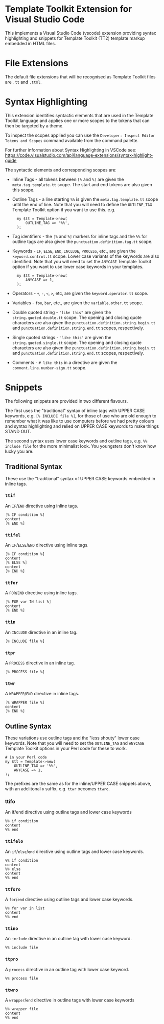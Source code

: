# Template Toolkit Extension for Visual Studio Code

This implements a Visual Studio Code (vscode) extension providing syntax highlighting and snippets for Template Toolkit (TT2) template markup embedded in HTML files.

# File Extensions

The default file extensions that will be recognised as Template Toolkit files are `.tt` and `.ttml`.

# Syntax Highlighting

This extension identifies syntactic elements that are used in the Template Toolkit language and applies one or more scopes to the tokens that can then be targeted by a theme.

To inspect the scopes applied you can use the `Developer: Inspect Editor Tokens and Scopes` command available from the command palette.

For further information about Syntax Highlighting in VSCode see: https://code.visualstudio.com/api/language-extensions/syntax-highlight-guide

The syntactic elements and corresponding scopes are:

* Inline Tags - all tokens between `[%` and `%]` are given the `meta.tag.template.tt` scope.  The start and end tokens are also given this scope.

* Outline Tags - a line starting `%%` is given the `meta.tag.template.tt` scope until the end of line.  Note that you will need to define the `OUTLINE_TAG` Template Toolkit option if you want to use this.  e.g.

        my $tt = Template->new(
            OUTLINE_TAG => '%%',
        );

* Tag identifiers - the `[%` and `%]` markers for inline tags and the `%%` for outline tags are also given the `punctuation.definition.tag.tt` scope.

* Keywords - `IF`, `ELSE`, `END`, `INCLUDE`, `PROCESS`, etc., are given the `keyword.control.tt` scope.  Lower case variants of the keywords are also identified.  Note that you will need to set the `ANYCASE` Template Toolkit option if you want to use lower case keywords in your templates.

        my $tt = Template->new(
            ANYCASE => 1,
        );

* Operators - `+`, `-`, `<`, `>`, etc, are given the `keyword.operator.tt` scope.

* Variables - `foo`, `bar`, etc., are given the `variable.other.tt` scope.

* Double quoted string - `"like this"` are given the `string.quoted.double.tt` scope.  The opening and closing quote characters are also given the `punctuation.definition.string.begin.tt` and `punctuation.definition.string.end.tt` scopes, respectively.

* Single quoted strings - `'like this'` are given the `string.quoted.single.tt` scope.  The opening and closing quote characters are also given the `punctuation.definition.string.begin.tt` and `punctuation.definition.string.end.tt` scopes, respectively.

* Comments - `# like this` in a directive are given the `comment.line.number-sign.tt` scope.

# Snippets

The following snippets are provided in two different flavours.

The first uses the "traditional" syntax of inline tags with UPPER CASE keywords, e.g. `[% INCLUDE file %]`, for those of use who are old enough to remember what it was like to use computers before we had pretty colours and syntax highlighting and relied on UPPER CASE keywords to make things STAND OUT.

The second syntax uses lower case keywords and outline tags, e.g. `%% include file` for the more minimalist look.  You youngsters don't know how lucky you are.

## Traditional Syntax

These use the "traditional" syntax of UPPER CASE keywords embedded in inline tags.

### `ttif`

An `IF`/`END` directive using inline tags.

    [% IF condition %]
    content
    [% END %]

### `ttifel`

An `IF`/`ELSE`/`END` directive using inline tags.

    [% IF condition %]
    content
    [% ELSE %]
    content
    [% END %]

### `ttfor`

A `FOR`/`END` directive using inline tags.

    [% FOR var IN list %]
    content
    [% END %]

### `ttin`

An `INCLUDE` directive in an inline tag.

    [% INCLUDE file %]

### `ttpr`

A `PROCESS` directive in an inline tag.

    [% PROCESS file %]

### `ttwr`

A `WRAPPER`/`END` directive in inline tags.

    [% WRAPPER file %]
    content
    [% END %]

## Outline Syntax

These variations use outline tags and the "less shouty" lower case keywords.
Note that you will need to set the `OUTLINE_TAG` and `ANYCASE` Template Toolkit options in your Perl code for these to work.

    # in your Perl code
    my $tt = Template->new(
        OUTLINE_TAG => '%%',
        ANYCASE => 1,
    );

The prefixes are the same as for the inline/UPPER CASE snippets above, with an addiitonal `o` suffix, e.g. `ttwr` becomes `ttwro`.

### ttifo

An if/end directive using outline tags and lower case keywords

    %% if condition
    content
    %% end

### `ttifelo`

An `if`/`else`/`end` directive using outline tags and lower case keywords.

    %% if condition
    content
    %% else
    content
    %% end

### `ttforo`

A `for`/`end` directive using outline tags and lower case keywords.

    %% for var in list
    content
    %% end

### `ttino`

An `include` directive in an outline tag with lower case keyword.

    %% include file

### `ttpro`

A `process` directive in an outline tag with lower case keyword.

    %% process file

### `ttwro`

A `wrapper`/`end` directive in outline tags with lower case keywords

    %% wrapper file
    content
    %% end

